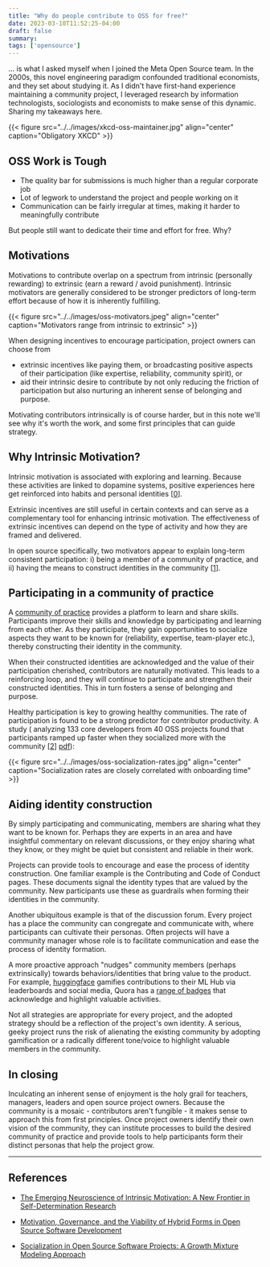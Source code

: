 ```yaml
---
title: "Why do people contribute to OSS for free?"
date: 2023-03-10T11:52:25-04:00
draft: false
summary: 
tags: ['opensource']
---
```


... is what I asked myself when I joined the Meta Open Source team. In the 2000s, this novel engineering paradigm confounded traditional economists, and they set about studying it. As I didn't have first-hand experience maintaining a community project, I leveraged research by information technologists, sociologists and economists to make sense of this dynamic. Sharing my takeaways here.

{{< figure src="../../images/xkcd-oss-maintainer.jpg" align="center" caption="Obligatory XKCD" >}}

## OSS Work is Tough
- The quality bar for submissions is much higher than a regular corporate job
- Lot of legwork to understand the project and people working on it
- Communication can be fairly irregular at times, making it harder to meaningfully contribute

But people still want to dedicate their time and effort for free. Why?

## Motivations
Motivations to contribute overlap on a spectrum from intrinsic (personally rewarding) to extrinsic (earn a reward / avoid punishment). Intrinsic motivators are generally considered to be stronger predictors of long-term effort because of how it is inherently fulfilling.

{{< figure src="../../images/oss-motivators.jpeg" align="center" caption="Motivators range from intrinsic to extrinsic" >}}

When designing incentives to encourage participation, project owners can choose from 
- extrinsic incentives like paying them, or broadcasting positive aspects of their participation (like expertise, reliability, community spirit), or 
- aid their intrinsic desire to contribute by not only reducing the friction of participation but also nurturing an inherent sense of belonging and purpose.

Motivating contributors intrinsically is of course harder, but in this note we'll see why it's worth the work, and some first principles that can guide strategy.

## Why Intrinsic Motivation?
Intrinsic motivation is associated with exploring and learning. Because these activities are linked to dopamine systems, positive experiences here get reinforced into habits and personal identities [[0](https://www.ncbi.nlm.nih.gov/pmc/articles/PMC5364176/)]. 

Extrinsic incentives are still useful in certain contexts and can serve as a complementary tool for enhancing intrinsic motivation. The effectiveness of extrinsic incentives can depend on the type of activity and how they are framed and delivered. 

In open source specifically, two motivators appear to explain long-term consistent participation: i) being a member of a community of practice, and ii) having the means to construct identities in the community [[1](https://dl.acm.org/doi/abs/10.1287/mnsc.1060.0553)].


## Participating in a community of practice
A [community of practice](https://en.wikipedia.org/wiki/Community_of_practice) provides a platform to learn and share skills. Participants improve their skills and knowledge by participating and learning from each other. As they participate, they gain opportunities to socialize aspects they want to be known for (reliability, expertise, team-player etc.), thereby constructing their identity in the community. 

When their constructed identities are acknowledged and the value of their participation cherished, contributors are naturally motivated. This leads to a reinforcing loop, and they will continue to participate and strengthen their constructed identities. This in turn fosters a sense of belonging and purpose.

Healthy participation is key to growing healthy communities. The rate of participation is found to be a strong predictor for contributor productivity. A study ( analyzing 133 core developers from 40 OSS projects found that participants ramped up faster when they socialized more with the community [[2](https://journals.sagepub.com/doi/10.1177/1094428110375002)] [pdf](https://www.statmodel.com/download/2011-ORM-14-1.pdf)):

{{< figure src="../../images/oss-socialization-rates.jpg" align="center" caption="Socialization rates are closely correlated with onboarding time" >}}


## Aiding identity construction
By simply participating and communicating, members are sharing what they want to be known for. Perhaps they are experts in an area and have insightful commentary on relevant discussions, or they enjoy sharing what they know, or they might be quiet but consistent and reliable in their work. 

Projects can provide tools to encourage and ease the process of identity construction. One familiar example is the Contributing and Code of Conduct pages. These documents signal the identity types that are valued by the community. New participants use these as guardrails when forming their identities in the community.

Another ubiquitous example is that of the discussion forum. Every project has a place the community can congregate and communicate with, where participants can cultivate their personas. Often projects will have a community manager whose role is to facilitate communication and ease the process of identity formation.

A more proactive approach "nudges" community members (perhaps extrinsically) towards behaviors/identities that bring value to the product. For example, [huggingface](https://huggingface.co/spaces) gamifies contributions to their ML Hub via leaderboards and social media, Quora has a [range of badges](https://www.quora.com/What-types-of-badges-can-you-get-on-Quora) that acknowledge and highlight valuable activities.

Not all strategies are appropriate for every project, and the adopted strategy should be a reflection of the project's own identity. A serious, geeky project runs the risk of alienating the existing community by adopting gamification or a radically different tone/voice to highlight valuable members in the community.


## In closing
Inculcating an inherent sense of enjoyment is the holy grail for teachers, managers, leaders and open source project owners. Because the community is a mosaic - contributors aren't fungible - it makes sense to approach this from first principles. Once project owners identify their own vision of the community, they can institute processes to build the desired community of practice and provide tools to help participants form their distinct personas that help the project grow.

----

## References
- [The Emerging Neuroscience of Intrinsic Motivation: A New Frontier in Self-Determination Research](https://www.ncbi.nlm.nih.gov/pmc/articles/PMC5364176/)

- [Motivation, Governance, and the Viability of Hybrid Forms in Open Source Software Development](https://dl.acm.org/doi/abs/10.1287/mnsc.1060.0553)

- [Socialization in Open Source Software Projects: A Growth Mixture Modeling Approach](https://www.statmodel.com/download/2011-ORM-14-1.pdf)
